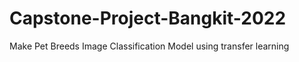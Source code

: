 # Capstone-Project-Bangkit-2022
Make Pet Breeds Image Classification Model using transfer learning 
